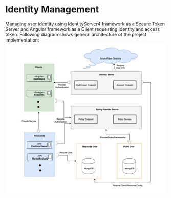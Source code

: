 # Identity Management
Managing user identity using IdentityServer4 framework as a Secure Token Server and Angular framework as a Client requesting identity and access token. Following diagram shows general architecture of the project implementation:
![alt text](https://github.com/gazalle/IdentityManagement/blob/master/general%20architecture.png)

